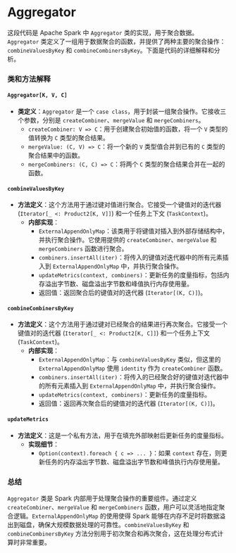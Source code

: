 # Aggregator

这段代码是 Apache Spark 中 `Aggregator` 类的实现，用于聚合数据。`Aggregator` 类定义了一组用于数据聚合的函数，并提供了两种主要的聚合操作：`combineValuesByKey` 和 `combineCombinersByKey`。下面是代码的详细解释和分析。

### 类和方法解释

#### `Aggregator[K, V, C]`

- **类定义**：`Aggregator` 是一个 `case class`，用于封装一组聚合操作。它接收三个参数，分别是 `createCombiner`、`mergeValue` 和 `mergeCombiners`。
  - `createCombiner: V => C`：用于创建聚合初始值的函数，将一个 `V` 类型的值转换为 `C` 类型的聚合结果。
  - `mergeValue: (C, V) => C`：将一个新的 `V` 类型值合并到已有的 `C` 类型的聚合结果中的函数。
  - `mergeCombiners: (C, C) => C`：将两个 `C` 类型的聚合结果合并在一起的函数。

#### `combineValuesByKey`

- **方法定义**：这个方法用于通过键对值进行聚合。它接受一个键值对的迭代器 (`Iterator[_ <: Product2[K, V]]`) 和一个任务上下文 (`TaskContext`)。
  - **内部实现**：
    - `ExternalAppendOnlyMap`：该类用于将键值对插入到外部存储结构中，并执行聚合操作。它使用提供的 `createCombiner`、`mergeValue` 和 `mergeCombiners` 函数进行聚合。
    - `combiners.insertAll(iter)`：将传入的键值对迭代器中的所有元素插入到 `ExternalAppendOnlyMap` 中，并执行聚合操作。
    - `updateMetrics(context, combiners)`：更新任务的度量指标，包括内存溢出字节数、磁盘溢出字节数和峰值执行内存使用量。
    - 返回值：返回聚合后的键值对的迭代器 (`Iterator[(K, C)]`)。

#### `combineCombinersByKey`

- **方法定义**：这个方法用于通过键对已经聚合的结果进行再次聚合。它接受一个键值对的迭代器 (`Iterator[_ <: Product2[K, C]]`) 和一个任务上下文 (`TaskContext`)。
  - **内部实现**：
    - `ExternalAppendOnlyMap`：与 `combineValuesByKey` 类似，但这里的 `ExternalAppendOnlyMap` 使用 `identity` 作为 `createCombiner` 函数。
    - `combiners.insertAll(iter)`：将传入的已经聚合好的键值对迭代器中的所有元素插入到 `ExternalAppendOnlyMap` 中，并执行聚合操作。
    - `updateMetrics(context, combiners)`：更新任务的度量指标。
    - 返回值：返回再次聚合后的键值对的迭代器 (`Iterator[(K, C)]`)。

#### `updateMetrics`

- **方法定义**：这是一个私有方法，用于在填充外部映射后更新任务的度量指标。
  - **实现细节**：
    - `Option(context).foreach { c => ... }`：如果 `context` 存在，则更新任务的内存溢出字节数、磁盘溢出字节数和峰值执行内存使用量。

### 总结

`Aggregator` 类是 Spark 内部用于处理聚合操作的重要组件。通过定义 `createCombiner`、`mergeValue` 和 `mergeCombiners` 函数，用户可以灵活地指定聚合逻辑。`ExternalAppendOnlyMap` 的使用使得 Spark 能够在内存不足时将数据溢出到磁盘，确保大规模数据处理的可靠性。`combineValuesByKey` 和 `combineCombinersByKey` 方法分别用于初次聚合和再次聚合，这在处理分布式计算时非常重要。
